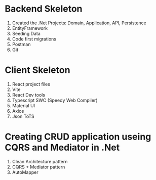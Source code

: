 # Backend Skeleton
1. Created the .Net Projects: Domain, Application, API, Persistence
2. EntityFramework
3. Seeding Data
4. Code first migrations
5. Postman
6. Git

# Client Skeleton
1. React project files
2. Vite
3. React Dev tools
4. Typescript SWC (Speedy Web Compiler)
5. Material UI
6. Axios
7. Json ToTS

# Creating CRUD application useing CQRS and Mediator in .Net
1. Clean Architecture pattern
2. CQRS + Mediator pattern
3. AutoMapper

